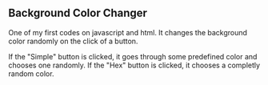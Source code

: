 ## Background Color Changer
One of my first codes on javascript and html. It changes the background color randomly on the click of a button.

If the "Simple" button is clicked, it goes through some predefined color and chooses one randomly. If the "Hex" button is clicked, it chooses a completly random color.
